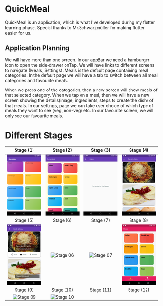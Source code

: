 # QuickMeal
QuickMeal is an application, which is what I've developed during my flutter learning phase. Special thanks to Mr.Schwarzmüller for
making flutter easier for us.

## Application Planning

We will have more than one screen. In our appBar we need a hamburger icon to open the side-drawer onTap. We will have links to
different screens to navigate (Meals, Settings). Meals is the default page containing meal categories. In the default page we will
have a tab to switch between all meal categories and favourite meals. 

When we press one of the categories, then a new screen will show meals of that selected category. When we tap on a meal,
then we will have a new screen showing the details(image, ingredients, steps to create the dish) of that meals. In our settings, page we can take user choice of which type of meals they want to see (veg, non-veg) etc. In our favourite screen,
we will only see our favourite meals.

# Different Stages

Stage (1)             |  Stage (2)             | Stage (3)            | Stage (4)                  | 
:-------------------------:|:-------------------------:|:-------------------------:|:-------------------------:
| ![Stage 01](screenshots/Stage01.png)  |  ![Stage 02](screenshots/Stage02.png)  | ![Stage 03](screenshots/Stage03.png) | ![Stage 04](screenshots/Stage04.png) |
Stage (5)             |  Stage (6)             | Stage (7)            | Stage (8)                 |  
| ![Stage 05](screenshots/Stage05.png)  | ![Stage 06](screenshots/Stage06.gif)  | ![Stage 07](screenshots/Stage07.gif)  | ![Stage 08](screenshots/Stage08.gif)  |
Stage (9)             |  Stage (10)             | Stage (11)            | Stage (12)                 |
| ![Stage 09](screenshots/Stage09.gif)  | ![Stage 10](screenshots/Stage10.gif)  |


